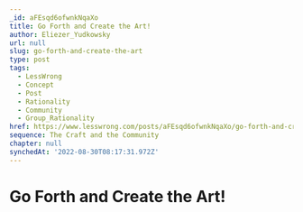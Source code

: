 ```yaml
---
_id: aFEsqd6ofwnkNqaXo
title: Go Forth and Create the Art!
author: Eliezer_Yudkowsky
url: null
slug: go-forth-and-create-the-art
type: post
tags:
  - LessWrong
  - Concept
  - Post
  - Rationality
  - Community
  - Group_Rationality
href: https://www.lesswrong.com/posts/aFEsqd6ofwnkNqaXo/go-forth-and-create-the-art
sequence: The Craft and the Community
chapter: null
synchedAt: '2022-08-30T08:17:31.972Z'
---
```


# Go Forth and Create the Art!
